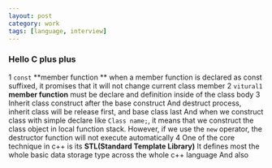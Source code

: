 ```yaml
---
layout: post
category: work
tags: [language, interview]
---
```


### Hello C plus plus
1  `const` **member function ** when a member function is declared as const suffixed, it promises that it will not change current class member
2  `vitural1` **member function** must be declare and definition inside of the class body
3  Inherit class construct after the base construct And destruct process, inherit class will be release first, and base class last And when we construct class with simple declare like `Class name;`, it means that we construct the class object in local function stack. However, if we use the `new` operator, the destructor function will not execute automatically
4  One of the core technique in c++ is its **STL\(Standard Template Library\)** It defines most the whole basic data storage type across the whole c++ language And also
